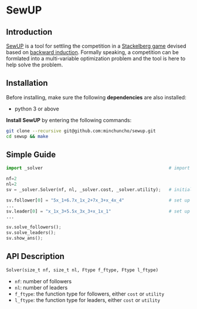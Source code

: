 # SewUP

## Introduction

[SewUP](https://github.com/minchuncho/sewup) is a tool for settling the competition in a [Stackelberg game](https://en.wikipedia.org/wiki/Stackelberg_competition) devised based on [backward induction](https://en.wikipedia.org/wiki/Backward_induction).
Formally speaking, a competition can be formlated into a multi-variable optimization problem and the tool is here to help solve the problem.

## Installation

Before installing, make sure the following **dependencies** are also installed:
+ python 3 or above

**Install SewUP** by entering the following commands:
```sh
git clone --recursive git@github.com:minchuncho/sewup.git
cd sewup && make
```

## Simple Guide
```python
import _solver                                                # import the SewUP module

nf=2
nl=2
sv = _solver.Solver(nf, nl, _solver.cost, _solver.utility);   # initialize a solver with 2 followers and 2 leaders

sv.follower[0] = "5x_1+6.7x_1x_2+7x_3+x_4x_4"                 # set up 1st follower's function
...
sv.leader[0] = "x_1x_3+5.5x_3x_3+x_1x_1"                      # set up 1st leader's function
...

sv.solve_followers();
sv.solve_leaders();
sv.show_ans();
```

## API Description
```python
Solver(size_t nf, size_t nl, Ftype f_ftype, Ftype l_ftype)
```
- `nf`: number of followers
- `nl`: number of leaders
- `f_ftype`: the function type for followers, either `cost` or `utility`
- `l_ftype`: the function type for leaders, either `cost` or `utility`
